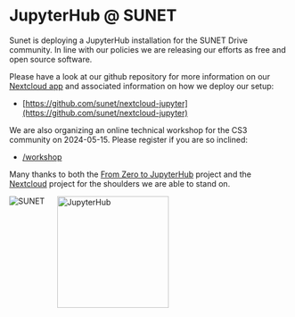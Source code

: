 # JupyterHub @ SUNET

Sunet is deploying a JupyterHub installation for the SUNET Drive community.
In line with our policies we are releasing our efforts as free and open source software.

Please have a look at our github repository for more information on our [Nextcloud app](https://apps.nextcloud.com/apps/integration_jupyterhub) and associated information on how we deploy our setup:

* [https://github.com/sunet/nextcloud-jupyter](https://github.com/sunet/nextcloud-jupyter)

We are also organizing an online technical workshop for the CS3 community on 2024-05-15. Please register if you are so inclined:

* [/workshop](/workshop/index.html)

Many thanks to both the [From Zero to JupyterHub](https://z2jh.jupyter.org/en/stable/) project and the [Nextcloud](https://nextcloud.com) project for the shoulders we are able to stand on.

<img src="/assets/sunet.svg" alt="SUNET" style="vertical-align: text-top;hight: 100px;" align="left"/>&nbsp;&nbsp;&nbsp;&nbsp;&nbsp;<img src="/assets/hublogo.svg" alt="JupyterHub" style="vertical-align: text-top;width: 200px;" align="middle"/>
